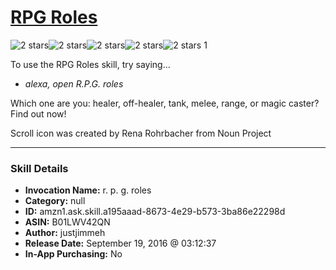 # [RPG Roles](http://alexa.amazon.com/#skills/amzn1.ask.skill.a195aaad-8673-4e29-b573-3ba86e22298d)
![2 stars](../../images/ic_star_black_18dp_1x.png)![2 stars](../../images/ic_star_black_18dp_1x.png)![2 stars](../../images/ic_star_border_black_18dp_1x.png)![2 stars](../../images/ic_star_border_black_18dp_1x.png)![2 stars](../../images/ic_star_border_black_18dp_1x.png) 1

To use the RPG Roles skill, try saying...

* *alexa, open R.P.G. roles*

Which one are you: healer, off-healer, tank, melee, range, or magic caster? Find out now!

Scroll icon was created by Rena Rohrbacher from Noun Project

***

### Skill Details

* **Invocation Name:** r. p. g. roles
* **Category:** null
* **ID:** amzn1.ask.skill.a195aaad-8673-4e29-b573-3ba86e22298d
* **ASIN:** B01LWV42QN
* **Author:** justjimmeh
* **Release Date:** September 19, 2016 @ 03:12:37
* **In-App Purchasing:** No
